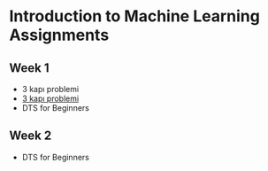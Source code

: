 # Introduction to Machine Learning Assignments
## Week 1
* 3 kapı problemi
* [3 kapı problemi](3_kapı_poblemi.ipynb)
* DTS for Beginners
## Week 2
* DTS for Beginners
